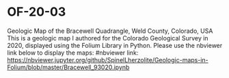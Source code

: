 # OF-20-03
Geologic Map of the Bracewell Quadrangle, Weld County, Colorado, USA
This is a geologic map I authored for the Colorado Geological Survey in 2020, displayed using the Folium Library in Python. Please use 
the nbviewer link below to display the maps:
#nbviewer link: https://nbviewer.jupyter.org/github/SpinelLherzolite/Geologic-maps-in-Folium/blob/master/Bracewell_93020.ipynb
